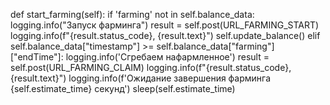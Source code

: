 ﻿def start_farming(self):
        if 'farming' not in self.balance_data:
            logging.info("Запуск фарминга")
            result = self.post(URL_FARMING_START)
            logging.info(f"{result.status_code},  {result.text}")
            self.update_balance()
        elif self.balance_data["timestamp"] >= self.balance_data["farming"]["endTime"]:
            logging.info('Сгребаем нафармленное')
            result = self.post(URL_FARMING_CLAIM)
            logging.info(f"{result.status_code},  {result.text}")
        logging.info(f'Ожидание завершения фарминга {self.estimate_time} секунд')
        sleep(self.estimate_time)